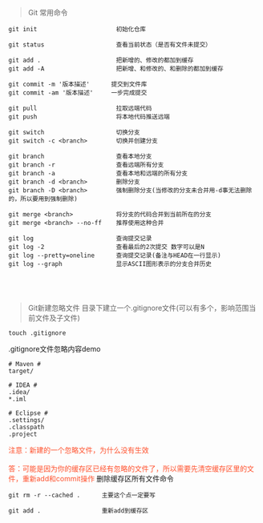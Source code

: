 > Git 常用命令

```
git init                      初始化仓库

git status                    查看当前状态（是否有文件未提交）

git add .                     把新增的、修改的都加到缓存
git add -A                    把新增、和修改的、和删除的都加到缓存

git commit -m '版本描述'      提交到文件库
git commit -am '版本描述'     一步完成提交

git pull                      拉取远端代码
git push                      将本地代码推送远端

git switch                    切换分支
git switch -c <branch>        切换并创建分支

git branch                    查看本地分支
git branch -r                 查看远端所有分支
git branch -a                 查看本地和远端的所有分支
git branch -d <branch>        删除分支
git branch -D <branch>        强制删除分支(当修改的分支未合并用-d事无法删除的，所以要用到强制删除)

git merge <branch>            将分支的代码合并到当前所在的分支
git merge <branch> --no-ff    推荐使用这种合并

git log                       查询提交记录
git log -2                    查看最后的2次提交 数字可以是N
git log --pretty=oneline      查询提交记录(备注与HEAD在一行显示)
git log --graph               显示ASCII图形表示的分支合并历史





```

> Git新建忽略文件  目录下建立一个.gitignore文件(可以有多个，影响范围当前文件及子文件)
```
touch .gitignore
```
.gitignore文件忽略内容demo
```
# Maven #
target/
 
# IDEA #
.idea/
*.iml
 
# Eclipse #
.settings/
.classpath
.project
```
 <font color=#ff502c>
  注意：新建的一个忽略文件，为什么没有生效 </br></br>
  答：可能是因为你的缓存区已经有忽略的文件了，所以需要先清空缓存区里的文件，重新add和commit操作
</font>
删除缓存区所有文件命令

```
git rm -r --cached .      主要这个点一定要写

git add .                 重新add到缓存区
```
